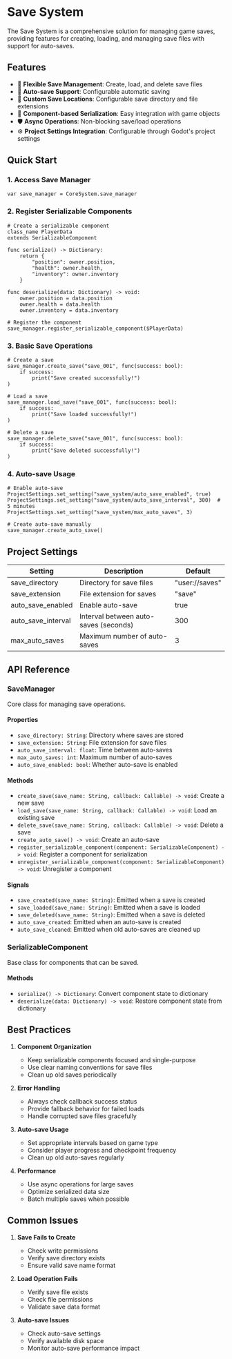 # Save System

The Save System is a comprehensive solution for managing game saves, providing features for creating, loading, and managing save files with support for auto-saves.

## Features

- 💾 **Flexible Save Management**: Create, load, and delete save files
- 🔄 **Auto-save Support**: Configurable automatic saving
- 📁 **Custom Save Locations**: Configurable save directory and file extensions
- 🔌 **Component-based Serialization**: Easy integration with game objects
- 🛡️ **Async Operations**: Non-blocking save/load operations
- ⚙️ **Project Settings Integration**: Configurable through Godot's project settings

## Quick Start

### 1. Access Save Manager

```gdscript
var save_manager = CoreSystem.save_manager
```

### 2. Register Serializable Components

```gdscript
# Create a serializable component
class_name PlayerData
extends SerializableComponent

func serialize() -> Dictionary:
    return {
        "position": owner.position,
        "health": owner.health,
        "inventory": owner.inventory
    }

func deserialize(data: Dictionary) -> void:
    owner.position = data.position
    owner.health = data.health
    owner.inventory = data.inventory

# Register the component
save_manager.register_serializable_component($PlayerData)
```

### 3. Basic Save Operations

```gdscript
# Create a save
save_manager.create_save("save_001", func(success: bool):
    if success:
        print("Save created successfully!")
)

# Load a save
save_manager.load_save("save_001", func(success: bool):
    if success:
        print("Save loaded successfully!")
)

# Delete a save
save_manager.delete_save("save_001", func(success: bool):
    if success:
        print("Save deleted successfully!")
)
```

### 4. Auto-save Usage

```gdscript
# Enable auto-save
ProjectSettings.set_setting("save_system/auto_save_enabled", true)
ProjectSettings.set_setting("save_system/auto_save_interval", 300)  # 5 minutes
ProjectSettings.set_setting("save_system/max_auto_saves", 3)

# Create auto-save manually
save_manager.create_auto_save()
```

## Project Settings

| Setting | Description | Default |
|---------|-------------|---------|
| save_directory | Directory for save files | "user://saves" |
| save_extension | File extension for saves | "save" |
| auto_save_enabled | Enable auto-save | true |
| auto_save_interval | Interval between auto-saves (seconds) | 300 |
| max_auto_saves | Maximum number of auto-saves | 3 |

## API Reference

### SaveManager

Core class for managing save operations.

#### Properties
- `save_directory: String`: Directory where saves are stored
- `save_extension: String`: File extension for save files
- `auto_save_interval: float`: Time between auto-saves
- `max_auto_saves: int`: Maximum number of auto-saves
- `auto_save_enabled: bool`: Whether auto-save is enabled

#### Methods
- `create_save(save_name: String, callback: Callable) -> void`: Create a new save
- `load_save(save_name: String, callback: Callable) -> void`: Load an existing save
- `delete_save(save_name: String, callback: Callable) -> void`: Delete a save
- `create_auto_save() -> void`: Create an auto-save
- `register_serializable_component(component: SerializableComponent) -> void`: Register a component for serialization
- `unregister_serializable_component(component: SerializableComponent) -> void`: Unregister a component

#### Signals
- `save_created(save_name: String)`: Emitted when a save is created
- `save_loaded(save_name: String)`: Emitted when a save is loaded
- `save_deleted(save_name: String)`: Emitted when a save is deleted
- `auto_save_created`: Emitted when an auto-save is created
- `auto_save_cleaned`: Emitted when old auto-saves are cleaned up

### SerializableComponent

Base class for components that can be saved.

#### Methods
- `serialize() -> Dictionary`: Convert component state to dictionary
- `deserialize(data: Dictionary) -> void`: Restore component state from dictionary

## Best Practices

1. **Component Organization**
   - Keep serializable components focused and single-purpose
   - Use clear naming conventions for save files
   - Clean up old saves periodically

2. **Error Handling**
   - Always check callback success status
   - Provide fallback behavior for failed loads
   - Handle corrupted save files gracefully

3. **Auto-save Usage**
   - Set appropriate intervals based on game type
   - Consider player progress and checkpoint frequency
   - Clean up old auto-saves regularly

4. **Performance**
   - Use async operations for large saves
   - Optimize serialized data size
   - Batch multiple saves when possible

## Common Issues

1. **Save Fails to Create**
   - Check write permissions
   - Verify save directory exists
   - Ensure valid save name format

2. **Load Operation Fails**
   - Verify save file exists
   - Check file permissions
   - Validate save data format

3. **Auto-save Issues**
   - Check auto-save settings
   - Verify available disk space
   - Monitor auto-save performance impact
